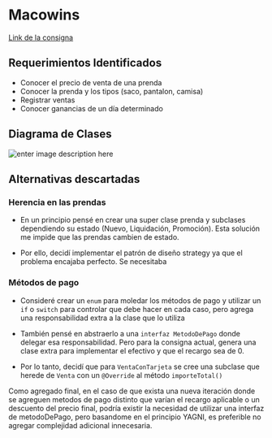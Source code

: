 # Macowins
[Link de la consigna](https://docs.google.com/document/d/1mjWKl9YH9Bb39iIUl1bQj_xhx_-CjCAMpcAXRqKhVjU/edit#)

## Requerimientos Identificados
-   Conocer el precio de venta de una prenda
-   Conocer la prenda y los tipos (saco, pantalon, camisa)
-   Registrar ventas
-   Conocer ganancias de un día determinado

## Diagrama de Clases

![enter image description here](https://www.plantuml.com/plantuml/dsvg/XL51JiCm4Bpx5OPJGKeVK5LLHTEU026ekA-SJUegiOkzwONoTpQf7OSAwA5IEZixipDUUW97RLEB6zfXWr8voYg7Q8HGDNWlNnoQ0kIda9BqmSgPV2EdJSN_aPUB3bdt7umS72fj7y0ZesLjWGPmSYU-XD26q9MWCEomRYGysKANMZ7OKQFzSuj7kCfwr1-jBe3dviorJg4Xs6EENhNyQVzNu9YsiSD-OtaZJyifpHyY8Sqy2tqDm6awFMSO8-DxntYw8WKp23c-ew6X1PQNi_Wk32amn685Wrml0xhX_8JTPJ8A9OMwa_HHSyOMdkPZdmMJIbIxVcWLr3aGogIxjGHrw2vfhwpPWjjZS54MkH_D4zpeVIemdPlZgcKbFnfnjU0ghlHNiqkRxBGuMuiVBMNPGjxAU_w5fxY4n-mOuHKhhi7P0Fi-GmK6ZDBWrsRJzJ59RVJzT6SUE_frGkmv5CnfBXtJWI7Kaezlc_eR)

## Alternativas descartadas

### Herencia en las prendas

* En un principio pensé en crear una super clase prenda y subclases dependiendo su estado (Nuevo, Liquidación, Promoción). Esta solución me impide que las prendas cambien de estado.


* Por ello, decidí implementar el patrón de diseño strategy ya que el problema encajaba perfecto. Se necesitaba

### Métodos de pago

* Consideré crear un `enum` para moledar los métodos de pago y utilizar un `if` o `switch` para controlar que debe hacer en cada caso, pero agrega una responsabilidad extra a la clase que lo utiliza


* También pensé en abstraerlo a una `interfaz MetodoDePago` donde delegar esa responsabilidad. Pero para la consigna actual, genera una clase extra para implementar el efectivo y que el recargo sea de 0.


* Por lo tanto, decidí que para  `VentaConTarjeta` se cree una subclase que herede de `Venta` con un `@Override` al método `importeTotal()`

Como agregado final, en el caso de que exista una nueva iteración donde se agreguen metodos de pago distinto que varían el recargo aplicable o un descuento del precio final, podría existir la necesidad de utilizar una interfaz de metodoDePago, pero basandome en el principio YAGNI, es preferible no agregar complejidad adicional innecesaria.

